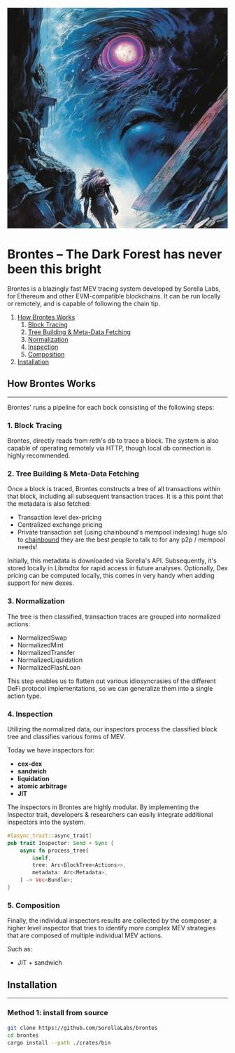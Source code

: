 ![](assets/Brontes.png)

# Brontes – The Dark Forest has never been this bright

Brontes is a blazingly fast MEV tracing system developed by Sorella Labs, for Ethereum and other EVM-compatible blockchains. It can be run locally or remotely, and is capable of following the chain tip.

1. [How Brontes Works](#how-brontes-works)
   1. [Block Tracing](#1-block-tracing)
   2. [Tree Building & Meta-Data Fetching](#2-tree-building--meta-data-fetching)
   3. [Normalization](#3-normalization)
   4. [Inspection](#4-inspection)
   5. [Composition](#5-composition)
2. [Installation](#installation)

## How Brontes Works

---

Brontes' runs a pipeline for each bock consisting of the following steps:

### 1. Block Tracing

Brontes, directly reads from reth's db to trace a block. The system is also capable of operating remotely via HTTP, though local db connection is highly recommended.

### 2. Tree Building & Meta-Data Fetching

Once a block is traced, Brontes constructs a tree of all transactions within that block, including all subsequent transaction traces. It is a this point that the metadata is also fetched:

- Transaction level dex-pricing
- Centralized exchange pricing
- Private transaction set (using chainbound's mempool indexing) huge s/o to [chainbound](https://www.chainbound.io/) they are the best people to talk to for any p2p / mempool needs!

Initially, this metadata is downloaded via Sorella's API. Subsequently, it's stored locally in Libmdbx for rapid access in future analyses. Optionally, Dex pricing can be computed locally, this comes in very handy when adding support for new dexes.

### 3. Normalization

The tree is then classified, transaction traces are grouped into normalized actions:

- NormalizedSwap
- NormalizedMint
- NormalizedTransfer
- NormalizedLiquidation
- NormalizedFlashLoan

This step enables us to flatten out various idiosyncrasies of the different DeFi protocol implementations, so we can generalize them into a single action type.

### 4. Inspection

Utilizing the normalized data, our inspectors process the classified block tree and classifies various forms of MEV.

Today we have inspectors for:

- **cex-dex**
- **sandwich**
- **liquidation**
- **atomic arbitrage**
- **JIT**

The inspectors in Brontes are highly modular. By implementing the Inspector trait, developers & researchers can easily integrate additional inspectors into the system.

```rust
#[async_trait::async_trait]
pub trait Inspector: Send + Sync {
    async fn process_tree(
        &self,
        tree: Arc<BlockTree<Actions>>,
        metadata: Arc<Metadata>,
    ) -> Vec<Bundle>;
}
```

### 5. Composition

Finally, the individual inspectors results are collected by the composer, a higher level inspector that tries to identify more complex MEV strategies that are composed of multiple individual MEV actions.

Such as:

- JIT + sandwich

## Installation

---

### Method 1: install from source

```bash
git clone https://github.com/SorellaLabs/brontes
cd brontes
cargo install --path ./crates/bin
```
